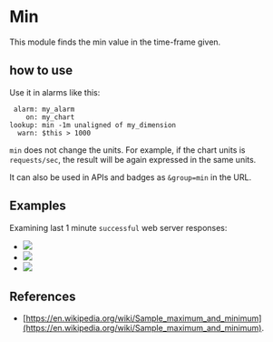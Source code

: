 # Min

This module finds the min value in the time-frame given.

## how to use

Use it in alarms like this:

```
 alarm: my_alarm
    on: my_chart
lookup: min -1m unaligned of my_dimension
  warn: $this > 1000
```

`min` does not change the units. For example, if the chart units is `requests/sec`, the result
will be again expressed in the same units. 

It can also be used in APIs and badges as `&group=min` in the URL.

## Examples

Examining last 1 minute `successful` web server responses:

- ![](https://registry.my-netdata.io/api/v1/badge.svg?chart=web_log_nginx.response_statuses&options=unaligned&dimensions=success&group=min&after=-60&label=min&value_color=orange)
- ![](https://registry.my-netdata.io/api/v1/badge.svg?chart=web_log_nginx.response_statuses&options=unaligned&dimensions=success&group=average&after=-60&label=average)
- ![](https://registry.my-netdata.io/api/v1/badge.svg?chart=web_log_nginx.response_statuses&options=unaligned&dimensions=success&group=max&after=-60&label=max)

## References

- [https://en.wikipedia.org/wiki/Sample_maximum_and_minimum](https://en.wikipedia.org/wiki/Sample_maximum_and_minimum).
